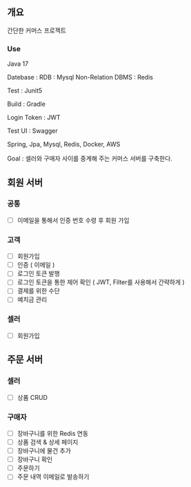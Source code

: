 ## 개요
간단한 커머스 프로젝트

### Use

Java 17

Datebase :
  RDB : Mysql
  Non-Relation DBMS : Redis
  
Test : Junit5

Build : Gradle

Login Token : JWT

Test UI : Swagger

Spring, Jpa, Mysql, Redis, Docker, AWS


Goal : 셀러와 구매자 사이를 중계해 주는 커머스 서버를 구축한다.

## 회원 서버

### 공통
- [ ] 이메일을 통해서 인증 번호 수령 후 회원 가입

### 고객
- [ ] 회원가입
- [ ] 인증 ( 이메일 )
- [ ] 로그인 토큰 발행
- [ ] 로그인 토큰을 통한 제어 확인 ( JWT, Filter를 사용해서 간략하게 )
- [ ] 결제를 위한 수단
- [ ] 예치금 관리

### 셀러
- [ ] 회원가입


## 주문 서버

### 셀러
- [ ] 상품 CRUD

### 구매자
- [ ] 장바구니를 위한 Redis 연동
- [ ] 상품 검색 & 상세 페이지
- [ ] 장바구니에 물건 추가
- [ ] 장바구니 확인
- [ ] 주문하기
- [ ] 주문 내역 이메일로 발송하기
